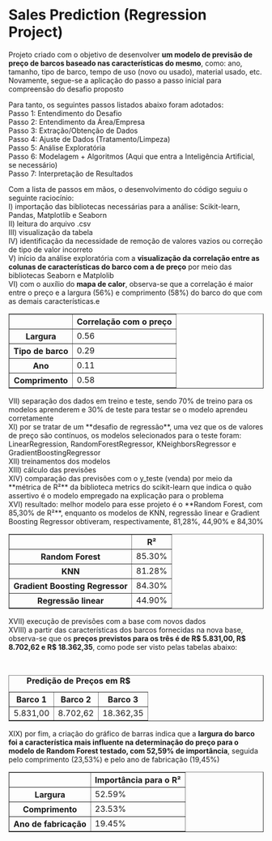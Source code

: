 # Sales Prediction (Regression Project)

Projeto criado com o objetivo de desenvolver **um modelo de previsão de preço de barcos baseado nas características do mesmo**, como: ano, tamanho, tipo de barco, tempo de uso (novo ou usado), material usado, etc. Novamente, segue-se a aplicação do passo a passo inicial para compreensão do desafio proposto <br/>

Para tanto, os seguintes passos listados abaixo foram adotados:
<br/>
Passo 1: Entendimento do Desafio<br/>
Passo 2: Entendimento da Área/Empresa<br/>
Passo 3: Extração/Obtenção de Dados<br/>
Passo 4: Ajuste de Dados (Tratamento/Limpeza)<br/>
Passo 5: Análise Exploratória<br/>
Passo 6: Modelagem + Algoritmos (Aqui que entra a Inteligência Artificial, se necessário)<br/>
Passo 7: Interpretação de Resultados<br/>

Com a lista de passos em mãos, o desenvolvimento do código seguiu o seguinte raciocínio:<br/>
I) importação das bibliotecas necessárias para a análise: Scikit-learn, Pandas, Matplotlib e Seaborn<br/>
II) leitura do arquivo .csv<br/>
III) visualização da tabela <br/>
IV) identificação da necessidade de remoção de valores vazios ou correção de tipo de valor incorreto<br/>
V) início da análise exploratória com a **visualização da correlação entre as colunas de características do barco com a de preço** por meio das bibliotecas Seaborn e Matplolib<br/>
VI) com o auxílio do **mapa de calor**, observa-se que a correlação é maior entre o preço e a largura (56%) e comprimento (58%) do barco do que com as demais características.e<br/>

<table border="1">
    <tr>
        <th>&nbsp;</th>
        <th>Correlação com o preço</th>
    </tr>
    <tr>
         <th>Largura</th>
        <td>0.56</td>
    </tr>
     <tr>
         <th>Tipo de barco</th>
        <td>0.29</td>
    </tr>
     <tr>
         <th>Ano</th>
        <td>0.11</td>
    </tr>
    <tr>
        <th>Comprimento</th>
        <td>0.58</td>
</table>
VII) separação dos dados em treino e teste, sendo 70% de treino para os modelos aprenderem e 30% de teste para testar se o modelo aprendeu corretamente<br/>
XI) por se tratar de um **desafio de regressão**, uma vez que os de valores de preço são contínuos, os modelos selecionados para o teste foram:  LinearRegression, RandomForestRegressor, KNeighborsRegressor e GradientBoostingRegressor<br/>
XII) treinamentos dos modelos<br/>
XIII) cálculo das previsões<br/>
XIV) comparação das previsões com o y_teste (venda) por meio da **métrica de R²** da biblioteca metrics do scikit-learn que indica o quão assertivo é o modelo empregado na explicação para o problema <br/>
XVI) resultado: melhor modelo para esse projeto é o **Random Forest, com 85,30% de R²**, enquanto os modelos de KNN, regressão linear e Gradient Boosting Regressor obtiveram, respectivamente, 81,28%, 44,90% e 84,30% <br/>

<table border="1">
    <tr>
        <th>&nbsp;</th>
        <th>R²</th>
    </tr>
    <tr>
        <th>Random Forest</th>
        <td>85.30%</td>
    </tr>
    <tr>
         <th>KNN</th>
        <td>81.28%</td>
    </tr>
     <tr>
         <th>Gradient Boosting Regressor</th>
        <td>84.30%</td>
    </tr>
    <tr>
        <th>Regressão linear</th>
        <td>44.90%</td>
</table>

XVII) execução de previsões com a base com novos dados<br/>
XVIII) a partir das características dos barcos fornecidas na nova base, observa-se que os **preços previstos para os três é de R$ 5.831,00, R$ 8.702,62 e R$ 18.362,35**, como pode ser visto pelas tabelas abaixo:

<br/>

<table border="1">
    <caption><b>Predição de Preços em R$</b></caption>
    <tr>
        <th>Barco 1</th>
        <th>Barco 2</th>
        <th>Barco 3</th>
    </tr>
    <tr>
        <td>5.831,00</td>
        <td>8.702,62</td>
        <td>18.362,35</td>
    </tr>
</table>

XIX) por fim, a criação do gráfico de barras indica que a **largura do barco foi a característica mais influente na determinação do preço para o modelo de Random Forest testado, com 52,59% de importância**, seguida pelo comprimento (23,53%) e pelo ano de fabricação (19,45%) <br/>
 <table border="1">
    <tr>
        <th>&nbsp;</th>
        <th>Importância para o R²</th>
    </tr>
    <tr>
        <th>Largura</th>
        <td>52.59%</td>
    </tr>
    <tr>
         <th>Comprimento</th>
        <td>23.53%</td>
    </tr>
    <tr>
        <th>Ano de fabricação</th>
        <td>19.45%</td>
</table>
